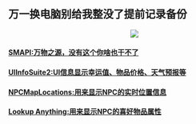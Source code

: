 ## 万一换电脑别给我整没了提前记录备份
 <div align='center'><img src="https://smapi.io/Content/images/pufferchick.svg"></div>

#### [SMAPI:万物之源，没有这个你啥也干不了](https://smapi.io/)  
#### [UIInfoSuite2:UI信息显示幸运值、物品价格、天气预报等 ](https://github.com/Annosz/UIInfoSuite2)
#### [NPCMapLocations:用来显示NPC的实时位置信息](https://www.nexusmods.com/stardewvalley/mods/239)
#### [Lookup Anything:用来显示NPC的喜好物品属性](https://www.nexusmods.com/stardewvalley/mods/541)
